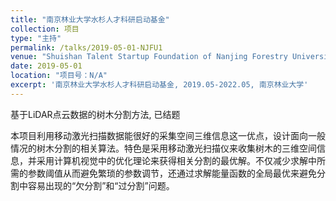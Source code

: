 ```yaml
---
title: "南京林业大学水杉人才科研启动基金"
collection: 项目
type: "主持"
permalink: /talks/2019-05-01-NJFU1
venue: "Shuishan Talent Startup Foundation of Nanjing Forestry University"
date: 2019-05-01
location: "项目号：N/A"
excerpt: '南京林业大学水杉人才科研启动基金, 2019.05-2022.05, 南京林业大学'
---
```


基于LiDAR点云数据的树木分割方法, 已结题

本项目利用移动激光扫描数据能很好的采集空间三维信息这一优点，设计面向一般情况的树木分割的相关算法。特色是采用移动激光扫描仪来收集树木的三维空间信息，并采用计算机视觉中的优化理论来获得相关分割的最优解。不仅减少求解中所需的参数阈值从而避免繁琐的参数调节，还通过求解能量函数的全局最优来避免分割中容易出现的“欠分割”和“过分割”问题。